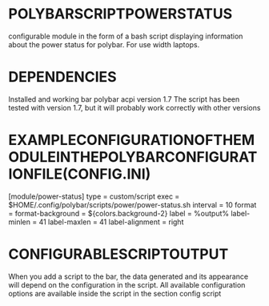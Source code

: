 # POLYBARSCRIPTPOWERSTATUS
configurable module in the form of a bash script displaying information about the power status for polybar.
For use width laptops.

# DEPENDENCIES
Installed and working bar polybar
acpi version 1.7
The script has been tested with version 1.7, but it will probably work correctly with other versions

# EXAMPLECONFIGURATIONOFTHEMODULEINTHEPOLYBARCONFIGURATIONFILE(CONFIG.INI)
[module/power-status]
type = custom/script
exec = $HOME/.config/polybar/scripts/power/power-status.sh
interval = 10
format = <label>
format-background = ${colors.background-2}
label = %output%
label-minlen = 41
label-maxlen = 41
label-alignment = right

# CONFIGURABLESCRIPTOUTPUT
When you add a script to the bar, the data generated and its appearance will depend on the configuration in the script. All available configuration options are available inside the script in the section config script